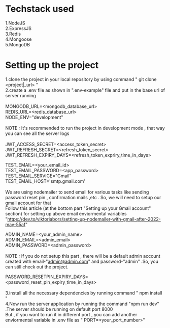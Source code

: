 # Techstack used 
1.NodeJS<br/>
2.ExpressJS<br/>
3.Redis<br/>
4.Mongoose<br/>
5.MongoDB<br/>

# Setting up the project
1.clone the project in your local repository by using command " git clone <project|_url> "<br/>
2.create a .env file as shown in ".env-example" file and put in the base url of server running<br/>
<br/>
MONGODB_URL=<mongodb_database_url><br/>
REDIS_URL=<redis_database_url><br/>
NODE_ENV="development"<br/>
<br/>
NOTE : It's recommended to run the project in development mode , that way you can see all the server logs<br/>
<br/>
JWT_ACCESS_SECRET=<access_token_secret><br/>
JWT_REFRESH_SECRET=<refresh_token_secret><br/>
JWT_REFRESH_EXPIRY_DAYS=<refresh_token_expriry_time_in_days><br/>

TEST_EMAIL=<your_email_id><br/>
TEST_EMAIL_PASSWORD=<app_password><br/>
TEST_EMAIL_SERVICE="Gmail"<br/>
TEST_EMAIL_HOST='smtp.gmail.com'<br/>
<br/>
We are using nodemailer to send email for various tasks like sending password reset pin , confirmation mails ,etc . So, we will need to setup our gmail account for that<br/>
Follow this article (at the bottom part "Setting up your Gmail account" section) for setting up above email enviormental variables "https://dev.to/viktoriabors/setting-up-nodemailer-with-gmail-after-2022-may-55af"
<br/>

ADMIN_NAME=<your_admin_name><br/>
ADMIN_EMAIL=<admin_email><br/>
ADMIN_PASSWORD=<admin_password><br/>
<br/>
NOTE : If you do not setup this part , there will be a default admin account created with email-"admin@admin.com" and password-"admin" .So, you can still check out the project.
<br/>

PASSWORD_RESETPIN_EXPIRY_DAYS=<password_reset_pin_expiry_time_in_days><br/>
<br/>
3.install all the necessary dependencies by running command " npm install "<br/>
4.Now run the server application by running the command "npm run dev" .The server should be running on default port 8000<br/>
  But , if you want to run it in different port , you can add another enviormental variable in .env file as " PORT=<your_port_number>"
